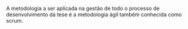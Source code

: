 A metodologia a ser aplicada na gestão de todo o processo de desenvolvimento da tese é a metodologia ágil também conhecida como scrum. 
